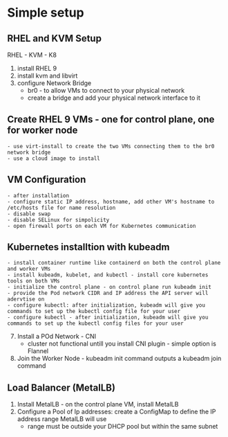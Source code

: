 # Simple setup

## RHEL and KVM Setup
RHEL - KVM - K8


1. install RHEL 9
2. install kvm and libvirt
3. configure Network Bridge
	- br0 - to allow VMs to connect to your physical network
	- create a bridge and add your physical network interface to it
## Create RHEL 9 VMs - one for control plane, one for worker node
	- use virt-install to create the two VMs connecting them to the br0 network bridge
	- use a cloud image to install
## VM Configuration
	- after installation
	- configure static IP address, hostname, add other VM's hostname to /etc/hosts file for name resolution
	- disable swap
	- disable SELinux for simpolicity
	- open firewall ports on each VM for Kubernetes communication
## Kubernetes installtion with kubeadm
	- install container runtime like containerd on both the control plane and worker VMs
	- install kubeadm, kubelet, and kubectl - install core kubernetes tools on both VMs
	- initialize the control plane - on control plane run kubeadm init
	- provide the Pod network CIDR and IP address the API server will adervtise on
	- configure kubectl: after initialization, kubeadm will give you commands to set up the kubectl config file for your user
	- configure kubectl - after initialization, kubeadm will give you commands to set up the kubectl config files for your user
7. Install a POd Network - CNI
	- cluster not functional untill you install CNI plugin - simple option is Flannel
8. Join the Worker Node - kubeadm init command outputs a kubeadm join command

## Load Balancer (MetalLB)

1. Install MetalLB - on the control plane VM, install MetalLB
2. Configure a Pool of Ip addresses: create a ConfigMap to define the IP address range MetalLB will use
	- range must be outside your DHCP pool but within the same subnet
